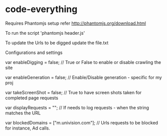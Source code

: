 code-everything
===============

Requires Phantomjs setup
    refer http://phantomjs.org/download.html
    
To run the script
'phantomjs header.js'

To update the Urls to be digged
update the file.txt

Configurations and settings

var enableDigging = false;     // True or False to enable or disable crawling the site

var enableGeneration = false;  // Enable/Disable generation - specific for my proj

var takeScreenShot = false;    // True to have screen shots taken for completed page requests

var displayRequests = "";      // If needs to log requests - when the string matches the URL

var blockedDomains = ["m.univision.com"]; // Urls requests to be blocked for instance, Ad calls.
